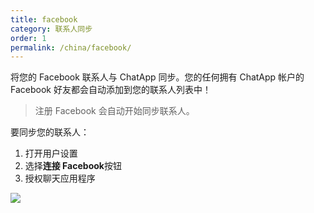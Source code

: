 ```yaml
---
title: facebook
category: 联系人同步
order: 1
permalink: /china/facebook/
---
```


将您的 Facebook 联系人与 ChatApp 同步。您的任何拥有 ChatApp 帐户的 Facebook 好友都会自动添加到您的联系人列表中！

> 注册 Facebook 会自动开始同步联系人。

要同步您的联系人：

1. 打开用户设置
2. 选择**连接 Facebook**按钮
3. 授权聊天应用程序

![](//placehold.it/800x600)
